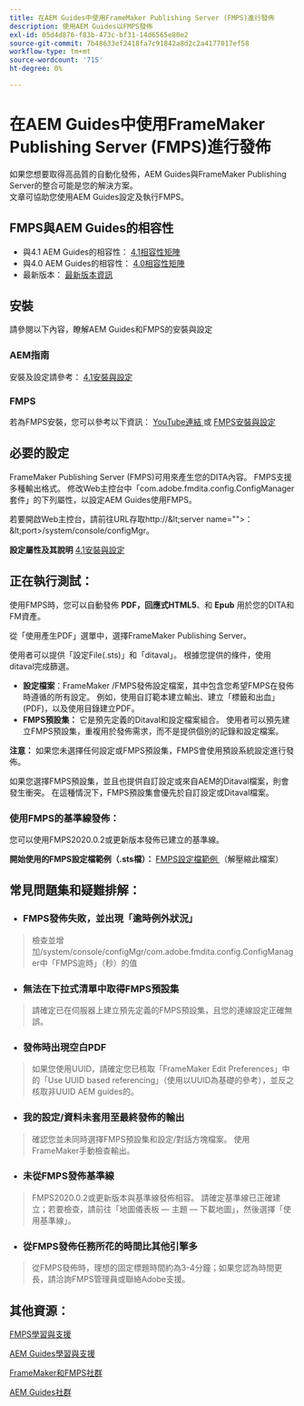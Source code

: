 ```yaml
---
title: 在AEM Guides中使用FrameMaker Publishing Server (FMPS)進行發佈
description: 使用AEM Guides以FMPS發佈
exl-id: 05d4d876-f83b-473c-bf31-14d6565e80e2
source-git-commit: 7b48633ef2418fa7c91842a8d2c2a4177017ef58
workflow-type: tm+mt
source-wordcount: '715'
ht-degree: 0%

---
```


# 在AEM Guides中使用FrameMaker Publishing Server (FMPS)進行發佈

如果您想要取得高品質的自動化發佈，AEM Guides與FrameMaker Publishing Server的整合可能是您的解決方案。\
文章可協助您使用AEM Guides設定及執行FMPS。

## FMPS與AEM Guides的相容性

- 與4.1 AEM Guides的相容性： [4.1相容性矩陣 ](https://experienceleague.adobe.com/docs/experience-manager-guides-learn/tutorials/release-info/release-notes/on-prem-release-notes/release-notes-4.1.html?lang=en/#compatibility-matrix)
- 與4.0 AEM Guides的相容性： [4.0相容性矩陣](https://helpx.adobe.com/xml-documentation-for-experience-manager/release-note/release-notes-xml-documentation-solution-4-0.html/#Compatibility%20matrix)
- 最新版本： [最新版本資訊](https://experienceleague.adobe.com/docs/experience-manager-guides-learn/tutorials/release-info/latest-release-info.html?lang=en)

## 安裝

請參閱以下內容，瞭解AEM Guides和FMPS的安裝與設定

### AEM指南

安裝及設定請參考： [ 4.1安裝與設定 ](https://helpx.adobe.com/content/dam/help/en/xml-documentation-solution/4-1-2/Adobe-Experience-Manager-Guides_Installation-Configuration-Guide_EN.pdf)

### FMPS

若為FMPS安裝，您可以參考以下資訊： [YouTube連結 ](https://www.youtube.com/watch?v=2deelyM5VA8&amp;t) 或 [FMPS安裝與設定 ](https://help.adobe.com/en_US/framemaker/server/index.html#t=fmps-user-guide%2Finstall_config_fmps.html%23install_config_fmps&amp;rhtocid=_2)

## 必要的設定

FrameMaker Publishing Server (FMPS)可用來產生您的DITA內容。 FMPS支援多種輸出格式。 修改Web主控台中「com.adobe.fmdita.config.ConfigManager套件」的下列屬性，以設定AEM Guides使用FMPS。

若要開啟Web主控台，請前往URL存取http://\&lt;server name=&quot;&quot;>：\&lt;port>/system/console/configMgr。

**設定屬性及其說明** [4.1安裝與設定 ](https://helpx.adobe.com/content/dam/help/en/xml-documentation-solution/4-1-2/Adobe-Experience-Manager-Guides_Installation-Configuration-Guide_EN.pdf#page=89)

## 正在執行測試：

使用FMPS時，您可以自動發佈 **PDF，回應式HTML5**、和 **Epub** 用於您的DITA和FM資產。

從「使用產生PDF」選單中，選擇FrameMaker Publishing Server。

使用者可以提供「設定File(.sts)」和「ditaval」。 根據您提供的條件，使用ditaval完成篩選。

- **設定檔案**：FrameMaker /FMPS發佈設定檔案，其中包含您希望FMPS在發佈時遵循的所有設定。 例如，使用自訂範本建立輸出、建立「標籤和出血」(PDF)，以及使用目錄建立PDF。
- **FMPS預設集：** 它是預先定義的Ditaval和設定檔案組合。 使用者可以預先建立FMPS預設集，重複用於發佈需求，而不是提供個別的記錄和設定檔案。

**注意：** 如果您未選擇任何設定或FMPS預設集，FMPS會使用預設系統設定進行發佈。

如果您選擇FMPS預設集，並且也提供自訂設定或來自AEM的Ditaval檔案，則會發生衝突。 在這種情況下，FMPS預設集會優先於自訂設定或Ditaval檔案。

### 使用FMPS的基準線發佈：

您可以使用FMPS2020.0.2或更新版本發佈已建立的基準線。

**開始使用的FMPS設定檔範例（.sts檔）：** [FMPS設定檔範例 ](https://acrobat.adobe.com/link/track?uri=urn:aaid:scds:US:ef750752-7a7e-4e51-923e-6b7d9861ed54) （解壓縮此檔案）

## 常見問題集和疑難排解：

- ### FMPS發佈失敗，並出現「逾時例外狀況」

>檢查並增加/system/console/configMgr/com.adobe.fmdita.config.ConfigManager中「FMPS逾時」（秒）的值

- ### 無法在下拉式清單中取得FMPS預設集

>請確定已在伺服器上建立預先定義的FMPS預設集，且您的連線設定正確無誤。

- ### 發佈時出現空白PDF

>如果您使用UUID，請確定您已核取「FrameMaker Edit Preferences」中的「Use UUID based referencing」（使用以UUID為基礎的參考），並反之核取非UUID AEM guides的。

- ### 我的設定/資料未套用至最終發佈的輸出

>確認您並未同時選擇FMPS預設集和設定/對話方塊檔案。 使用FrameMaker手動檢查輸出。

- ### 未從FMPS發佈基準線

>FMPS2020.0.2或更新版本與基準線發佈相容。
>請確定基準線已正確建立；若要檢查，請前往「地圖儀表板 — 主題 — 下載地圖」，然後選擇「使用基準線」。
- ### 從FMPS發佈任務所花的時間比其他引擎多

>從FMPS發佈時，理想的固定標題時間約為3-4分鐘；如果您認為時間更長，請洽詢FMPS管理員或聯絡Adobe支援。

## 其他資源：

[FMPS學習與支援](https://helpx.adobe.com/support/framemaker-publishing-server.html)

[AEM Guides學習與支援](https://helpx.adobe.com/in/support/xml-documentation-for-experience-manager.html)

[FrameMaker和FMPS社群](https://community.adobe.com/t5/framemaker/ct-p/ct-framemaker?page=1&amp;sort=latest_replies&amp;lang=all&amp;tabid=all)

[AEM Guides社群](https://experienceleaguecommunities.adobe.com/t5/experience-manager-guides/ct-p/aem-xml-documentation)
